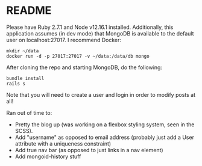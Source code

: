 # README

Please have Ruby 2.7.1 and Node v12.16.1 installed. Additionally, this application assumes (in dev mode) that MongoDB is available to the default user on localhost:27017. I recommend Docker:

```
mkdir ~/data
docker run -d -p 27017:27017 -v ~/data:/data/db mongo
```

After cloning the repo and starting MongoDB, do the following:

```
bundle install
rails s
```

Note that you will need to create a user and login in order to modify posts at all!

Ran out of time to:

* Pretty the blog up (was working on a flexbox styling system, seen in the SCSS).
* Add "username" as opposed to email address (probably just add a User attribute with a uniqueness constraint)
* Add true nav bar (as opposed to just links in a nav element)
* Add mongoid-history stuff
